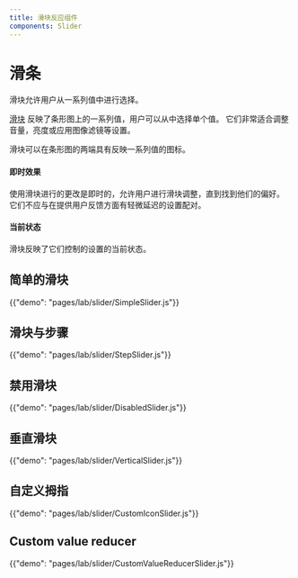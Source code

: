 ```yaml
---
title: 滑块反应组件
components: Slider
---
```

# 滑条

<p class="description">滑块允许用户从一系列值中进行选择。</p>

[滑块](https://material.io/design/components/sliders.html) 反映了条形图上的一系列值，用户可以从中选择单个值。 它们非常适合调整音量，亮度或应用图像滤镜等设置。

滑块可以在条形图的两端具有反映一系列值的图标。

#### 即时效果

使用滑块进行的更改是即时的，允许用户进行滑块调整，直到找到他们的偏好。 它们不应与在提供用户反馈方面有轻微延迟的设置配对。

#### 当前状态

滑块反映了它们控制的设置的当前状态。

## 简单的滑块

{{"demo": "pages/lab/slider/SimpleSlider.js"}}

## 滑块与步骤

{{"demo": "pages/lab/slider/StepSlider.js"}}

## 禁用滑块

{{"demo": "pages/lab/slider/DisabledSlider.js"}}

## 垂直滑块

{{"demo": "pages/lab/slider/VerticalSlider.js"}}

## 自定义拇指

{{"demo": "pages/lab/slider/CustomIconSlider.js"}}

## Custom value reducer

{{"demo": "pages/lab/slider/CustomValueReducerSlider.js"}}
